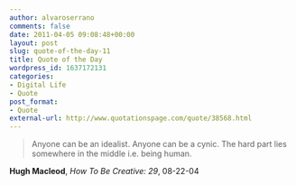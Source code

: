 ```yaml
---
author: alvaroserrano
comments: false
date: 2011-04-05 09:08:48+00:00
layout: post
slug: quote-of-the-day-11
title: Quote of the Day
wordpress_id: 1637172131
categories:
- Digital Life
- Quote
post_format:
- Quote
external-url: http://www.quotationspage.com/quote/38568.html
---
```


<blockquote>Anyone can be an idealist. Anyone can be a cynic. The hard part lies somewhere in the middle i.e. being human.</blockquote>

**Hugh Macleod**, _How To Be Creative: 29_, 08-22-04
